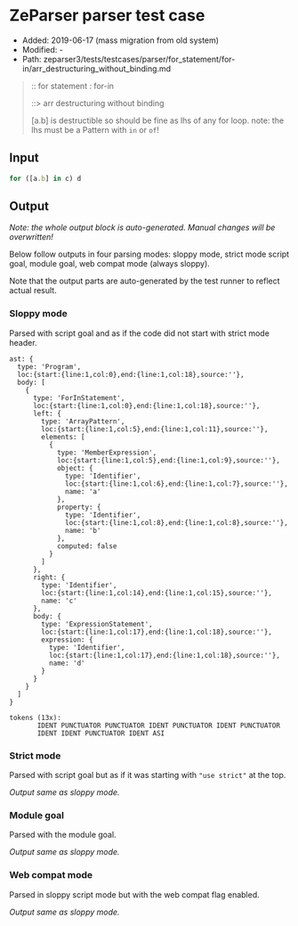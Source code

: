 # ZeParser parser test case

- Added: 2019-06-17 (mass migration from old system)
- Modified: -
- Path: zeparser3/tests/testcases/parser/for_statement/for-in/arr_destructuring_without_binding.md

> :: for statement : for-in
>
> ::> arr destructuring without binding
>
> [a.b] is destructible so should be fine as lhs of any for loop. note: the lhs must be a Pattern with `in` or `of`!

## Input

`````js
for ([a.b] in c) d
`````

## Output

_Note: the whole output block is auto-generated. Manual changes will be overwritten!_

Below follow outputs in four parsing modes: sloppy mode, strict mode script goal, module goal, web compat mode (always sloppy).

Note that the output parts are auto-generated by the test runner to reflect actual result.

### Sloppy mode

Parsed with script goal and as if the code did not start with strict mode header.

`````
ast: {
  type: 'Program',
  loc:{start:{line:1,col:0},end:{line:1,col:18},source:''},
  body: [
    {
      type: 'ForInStatement',
      loc:{start:{line:1,col:0},end:{line:1,col:18},source:''},
      left: {
        type: 'ArrayPattern',
        loc:{start:{line:1,col:5},end:{line:1,col:11},source:''},
        elements: [
          {
            type: 'MemberExpression',
            loc:{start:{line:1,col:5},end:{line:1,col:9},source:''},
            object: {
              type: 'Identifier',
              loc:{start:{line:1,col:6},end:{line:1,col:7},source:''},
              name: 'a'
            },
            property: {
              type: 'Identifier',
              loc:{start:{line:1,col:8},end:{line:1,col:8},source:''},
              name: 'b'
            },
            computed: false
          }
        ]
      },
      right: {
        type: 'Identifier',
        loc:{start:{line:1,col:14},end:{line:1,col:15},source:''},
        name: 'c'
      },
      body: {
        type: 'ExpressionStatement',
        loc:{start:{line:1,col:17},end:{line:1,col:18},source:''},
        expression: {
          type: 'Identifier',
          loc:{start:{line:1,col:17},end:{line:1,col:18},source:''},
          name: 'd'
        }
      }
    }
  ]
}

tokens (13x):
       IDENT PUNCTUATOR PUNCTUATOR IDENT PUNCTUATOR IDENT PUNCTUATOR
       IDENT IDENT PUNCTUATOR IDENT ASI
`````

### Strict mode

Parsed with script goal but as if it was starting with `"use strict"` at the top.

_Output same as sloppy mode._

### Module goal

Parsed with the module goal.

_Output same as sloppy mode._

### Web compat mode

Parsed in sloppy script mode but with the web compat flag enabled.

_Output same as sloppy mode._

